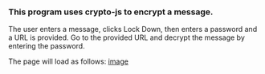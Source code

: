 ### This program uses crypto-js to encrypt a message.

  The user enters a message, clicks Lock Down,
  then enters a password and a URL is provided.
  Go to the provided URL and decrypt the message by entering the password.

  The page will load as follows:
  [image](http://hijk.it/image/3L3l3C0C2Z1u)
